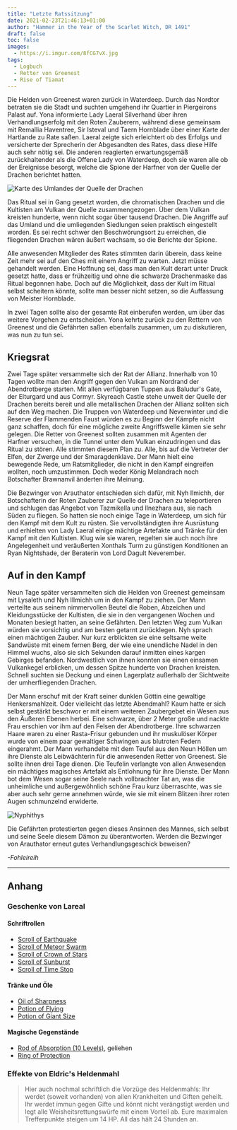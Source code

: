 ```yaml
---
title: "Letzte Ratssitzung"
date: 2021-02-23T21:46:13+01:00
author: "Hammer in the Year of the Scarlet Witch, DR 1491"
draft: false
toc: false
images:
  - https://i.imgur.com/8fCG7vX.jpg
tags: 
  - Logbuch
  - Retter von Greenest
  - Rise of Tiamat
---
```


Die Helden von Greenest waren zurück in Waterdeep. Durch das Nordtor betraten sie die Stadt und suchten umgehend ihr Quartier in Piergeirons Palast auf. Yona informierte Lady Laeral Silverhand über ihren Verhandlungserfolg mit den Roten Zauberern, während diese gemeinsam mit Remallia Haventree, Sir Isteval und Taern Hornblade über einer Karte der Hartlande zu Rate saßen. Laeral zeigte sich erleichtert ob des Erfolgs und versicherte der Sprecherin der Abgesandten des Rates, dass diese Hilfe auch sehr nötig sei. Die anderen reagierten erwartungsgemäß zurückhaltender als die Offene Lady von Waterdeep, doch sie waren alle ob der Ereignisse besorgt, welche die Spione der Harfner von der Quelle der Drachen berichtet hatten.

![Karte des Umlandes der Quelle der Drachen](https://i.imgur.com/ISqagx8.jpg)

Das Ritual sei in Gang gesetzt worden, die chromatischen Drachen und die Kultisten am Vulkan der Quelle zusammengezogen. Über dem Vulkan kreisten hunderte, wenn nicht sogar über tausend Drachen. Die Angriffe auf das Umland und die umliegenden Siedlungen seien praktisch eingestellt worden. Es sei recht schwer den Beschwörungsort zu erreichen, die fliegenden Drachen wären äußert wachsam, so die Berichte der Spione.

Alle anwesenden Mitglieder des Rates stimmten darin überein, dass keine Zeit mehr sei auf den Ches mit einem Angriff zu warten. Jetzt müsse gehandelt werden. Eine Hoffnung sei, dass man den Kult derart unter Druck gesetzt hatte, dass er frühzeitig und ohne die schwarze Drachenmaske das Ritual begonnen habe. Doch auf die Möglichkeit, dass der Kult im Ritual selbst scheitern könnte, sollte man besser nicht setzen, so die Auffassung von Meister Hornblade.

In zwei Tagen sollte also der gesamte Rat einberufen werden, um über das weitere Vorgehen zu entscheiden. Yona kehrte zurück zu den Rettern von Greenest und die Gefährten saßen ebenfalls zusammen, um zu diskutieren, was nun zu tun sei.

## Kriegsrat

Zwei Tage später versammelte sich der Rat der Allianz. Innerhalb von 10 Tagen wollte man den Angriff gegen den Vulkan am Nordrand der Abendrotberge starten. Mit allen verfügbaren Tuppen aus Baludur's Gate, der Elturgard und aus Cormyr. Skyreach Castle stehe unweit der Quelle der Drachen bereits bereit und alle metallischen Drachen der Allianz sollten sich auf den Weg machen. Die Truppen von Waterdeep und Neverwinter und die Reserve der Flammenden Faust würden es zu Beginn der Kämpfe nicht ganz schaffen, doch für eine mögliche zweite Angriffswelle kämen sie sehr gelegen. Die Retter von Greenest sollten zusammen mit Agenten der Harfner versuchen, in die Tunnel unter dem Vulkan einzudringen und das Ritual zu stören. Alle stimmten diesem Plan zu. Alle, bis auf die Vertreter der Elfen, der Zwerge und der Smaragdenklave. Der Mann hielt eine bewegende Rede, um Ratsmitglieder, die nicht in den Kampf eingreifen wollten, noch umzustimmen. Doch weder König Melandrach noch Botschafter Brawnanvil änderten ihre Meinung.

Die Bezwinger von Arauthator entschieden sich dafür, mit Nyh Ilmichh, der Botschafterin der Roten Zauberer zur Quelle der Drachen zu teleportieren und schlugen das Angebot von Tazmikella und Ilnezhara aus, sie nach Süden zu fliegen. So hatten sie noch einige Tage in Waterdeep, um sich für den Kampf mit dem Kult zu rüsten. Sie vervollständigten ihre Ausrüstung und erhielten von Lady Laeral einige mächtige Artefakte und Tränke für den Kampf mit den Kultisten. Klug wie sie waren, regelten sie auch noch ihre Angelegenheit und veräußerten Xonthals Turm zu günstigen Konditionen an Ryan Nightshade, der Beraterin von Lord Dagult Neverember.

## Auf in den Kampf

Neun Tage später versammelten sich die Helden von Greenest gemeinsam mit Lysaleth und Nyh Illmichh um in den Kampf zu ziehen. Der Mann verteilte aus seinem nimmervollen Beutel die Roben, Abzeichen und Kleidungsstücke der Kultisten, die sie in den vergangenen Wochen und Monaten besiegt hatten, an seine Gefährten. Den letzten Weg zum Vulkan würden sie vorsichtig und am besten getarnt zurücklegen. Nyh sprach einen mächtigen Zauber. Nur kurz erblickten sie eine seltsame weite Sandwüste mit einem fernen Berg, der wie eine unendliche Nadel in den Himmel wuchs, also sie sich Sekunden darauf inmitten eines kargen Gebirges befanden. Nordwestlich von ihnen konnten sie einen einsamen Vulkankegel erblicken, um dessen Spitze hunderte von Drachen kreisten. Schnell suchten sie Deckung und einen Lagerplatz außerhalb der Sichtweite der umherfliegenden Drachen.

Der Mann erschuf mit der Kraft seiner dunklen Göttin eine gewaltige Henkersmahlzeit. Oder vielleicht das letzte Abendmahl? Kaum hatte er sich selbst gestärkt beschwor er mit einem weiteren Zaubergebet ein Wesen aus den Äußeren Ebenen herbei. Eine schwarze, über 2 Meter große und nackte Frau erschien vor ihm auf den Felsen der Abendrotberge. Ihre schwarzen Haare waren zu einer Rasta-Frisur gebunden und ihr muskulöser Körper wurde von einem paar gewaltiger Schwingen aus blutroten Federn eingerahmt. Der Mann verhandelte mit dem Teufel aus den Neun Höllen um ihre Dienste als Leibwächterin für die anwesenden Retter von Greenest. Sie sollte ihnen drei Tage dienen. Die Teufelin verlangte von allen Anwesenden ein mächtiges magisches Artefakt als Entlohnung für ihre Dienste. Der Mann bot dem Wesen sogar seine Seele nach vollbrachter Tat an, was die unheimliche und außergewöhnlich schöne Frau kurz überraschte, was sie aber auch sehr gerne annehmen würde, wie sie mit einem Blitzen ihrer roten Augen schmunzelnd erwiderte.

![Nyphithys](https://i.imgur.com/tYqzL2I.png)

Die Gefährten protestierten gegen dieses Ansinnen des Mannes, sich selbst und seine Seele diesem Dämon zu überantworten. Werden die Bezwinger von Arauthator erneut gutes Verhandlungsgeschick beweisen?

_-Fohleireih_

___
## Anhang

### Geschenke von Lareal

#### Schriftrollen
* [Scroll of Earthquake](https://www.dndbeyond.com/spells/earthquake)
* [Scroll of Meteor Swarm](https://www.dndbeyond.com/spells/meteor-swarm)
* [Scroll of Crown of Stars](https://www.dndbeyond.com/spells/crown-of-stars)
* [Scroll of Sunburst](https://www.dndbeyond.com/spells/sunburst)
* [Scroll of Time Stop](https://www.dndbeyond.com/spells/time-stop)

#### Tränke und Öle
* [Oil of Sharpness](https://www.dndbeyond.com/magic-items/oil-of-sharpness)
* [Potion of Flying](https://www.dndbeyond.com/magic-items/potion-of-flying)
* [Potion of Giant Size](https://www.dndbeyond.com/magic-items/potion-of-giant-size)

#### Magische Gegenstände
* [Rod of Absorption (10 Levels)](https://www.dndbeyond.com/magic-items/rod-of-absorption), geliehen
* [Ring of Protection](https://www.dndbeyond.com/magic-items/ring-of-protection)

### Effekte von Eldric's Heldenmahl

>Hier auch nochmal schriftlich die Vorzüge des Heldenmahls: Ihr werdet (soweit vorhanden) von allen Krankheiten und Giften geheilt. Ihr werdet immun gegen Gifte und könnt nicht verängstigt werden und legt alle Weisheitsrettungswürfe mit einem Vorteil ab. Eure maximalen Trefferpunkte steigen um 14 HP. All das hält 24 Stunden an. 
